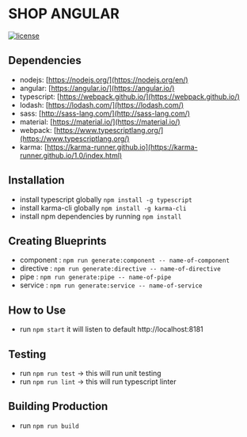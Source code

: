 # SHOP ANGULAR
[![license](https://img.shields.io/github/license/mashape/apistatus.svg)]()


## Dependencies
* nodejs: [https://nodejs.org/](https://nodejs.org/en/)
* angular: [https://angular.io/](https://angular.io/)
* typescript: [https://webpack.github.io/](https://webpack.github.io/)
* lodash: [https://lodash.com/](https://lodash.com/)
* sass: [http://sass-lang.com/](http://sass-lang.com/)
* material: [https://material.io/](https://material.io/)
* webpack: [https://www.typescriptlang.org/](https://www.typescriptlang.org/)
* karma: [https://karma-runner.github.io](https://karma-runner.github.io/1.0/index.html)


## Installation
- install typescript globally `npm install -g typescript`
- install karma-cli globally `npm install -g karma-cli`
- install npm dependencies by running `npm install`


## Creating Blueprints
- component : `npm run generate:component -- name-of-component`
- directive : `npm run generate:directive -- name-of-directive`
- pipe : `npm run generate:pipe -- name-of-pipe`
- service : `npm run generate:service -- name-of-service`


## How to Use
- run `npm start` it will listen to default http://localhost:8181


## Testing
- run `npm run test` -> this will run unit testing
- run `npm run lint` -> this will run typescript linter


## Building Production
- run `npm run build`
